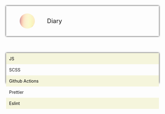 <header style="height:100px; box-shadow:0 0 5px #000;display:flex;align-items:center; padding-inline: 5px">
<figure style="width:50px; height:50px; border-radius:50%; padding:0; overflow:hidden">
    <img style="width:100%; height: 200px" src="./public/images/bg.jpg">
</figure>
<span style="font-size: 20px">Diary</span>
</header>
<main style="height:100px; box-shadow:0 0 5px #000;">
<ul style="list-style:none; flex-direction:column;padding:0; margin:0">
    <li style="padding:10px;background-color:beige; color: #000">JS</li>
    <li style="padding:10px;">SCSS</li>
    <li style="padding:10px;background-color:beige; color: #000">Github Actions</li>
    <li style="padding:10px;">Prettier</li>
    <li style="padding:10px;background-color:beige; color: #000">Eslint</li>
</ul>
</main>
